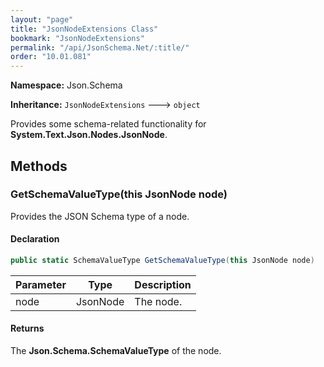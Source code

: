 ```yaml
---
layout: "page"
title: "JsonNodeExtensions Class"
bookmark: "JsonNodeExtensions"
permalink: "/api/JsonSchema.Net/:title/"
order: "10.01.081"
---
```

**Namespace:** Json.Schema

**Inheritance:**
`JsonNodeExtensions`
 🡒 
`object`

Provides some schema-related functionality for **System.Text.Json.Nodes.JsonNode**.

## Methods

### GetSchemaValueType(this JsonNode node)

Provides the JSON Schema type of a node.

#### Declaration

```c#
public static SchemaValueType GetSchemaValueType(this JsonNode node)
```

| Parameter | Type | Description |
|---|---|---|
| node | JsonNode | The node. |


#### Returns

The **Json.Schema.SchemaValueType** of the node.

